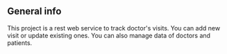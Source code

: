 ## General info

This project is a rest web service to track doctor's visits.
You can add new visit or update existing ones. You can also manage data of doctors and patients.

